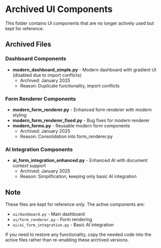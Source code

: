 # Archived UI Components

This folder contains UI components that are no longer actively used but kept for reference.

## Archived Files

### Dashboard Components
- **modern_dashboard_simple.py** - Modern dashboard with gradient UI (disabled due to import conflicts)
  - Archived: January 2025
  - Reason: Duplicate functionality, import conflicts

### Form Renderer Components  
- **modern_form_renderer.py** - Enhanced form renderer with modern styling
- **modern_form_renderer_fixed.py** - Bug fixes for modern renderer
- **modern_forms.py** - Reusable modern form components
  - Archived: January 2025
  - Reason: Consolidation into form_renderer.py

### AI Integration Components
- **ai_form_integration_enhanced.py** - Enhanced AI with document context support
  - Archived: January 2025
  - Reason: Simplification, keeping only basic AI integration

## Note
These files are kept for reference only. The active components are:
- `ui/dashboard.py` - Main dashboard
- `ui/form_renderer.py` - Form rendering
- `ui/ai_form_integration.py` - Basic AI integration

If you need to restore any functionality, copy the needed code into the active files rather than re-enabling these archived versions.